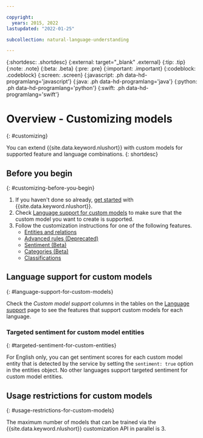 ```yaml
---

copyright:
  years: 2015, 2022
lastupdated: "2022-01-25"

subcollection: natural-language-understanding

---
```


{:shortdesc: .shortdesc}
{:external: target="_blank" .external}
{:tip: .tip}
{:note: .note}
{:beta: .beta}
{:pre: .pre}
{:important: .important}
{:codeblock: .codeblock}
{:screen: .screen}
{:javascript: .ph data-hd-programlang='javascript'}
{:java: .ph data-hd-programlang='java'}
{:python: .ph data-hd-programlang='python'}
{:swift: .ph data-hd-programlang='swift'}

# Overview - Customizing models
{: #customizing}

You can extend {{site.data.keyword.nlushort}} with custom models for supported feature and language combinations.
{: shortdesc}

## Before you begin
{: #customizing-before-you-begin}

1. If you haven't done so already, [get started](/docs/natural-language-understanding?topic=natural-language-understanding-getting-started) with {{site.data.keyword.nlushort}}.
1. Check [Language support for custom models](#language-support-for-custom-models) to make sure that the custom model you want to create is supported.
1. Follow the customization instructions for one of the following features.
   - [Entities and relations](/docs/natural-language-understanding?topic=natural-language-understanding-entities-and-relations)
   - [Advanced rules (Deprecated)](/docs/natural-language-understanding?topic=natural-language-understanding-advanced-rules)
   - [Sentiment (Beta)](/docs/natural-language-understanding?topic=natural-language-understanding-custom-sentiment)
   - [Categories (Beta)](/docs/natural-language-understanding?topic=natural-language-understanding-categories)
   - [Classifications](/docs/natural-language-understanding?topic=natural-language-understanding-classifications)

## Language support for custom models
{: #language-support-for-custom-models}

Check the *Custom model support* columns in the tables on the [Language support](/docs/natural-language-understanding?topic=natural-language-understanding-language-support) page to see the features that support custom models for each language.

### Targeted sentiment for custom model entities
{: #targeted-sentiment-for-custom-entities}

For English only, you can get sentiment scores for each custom model entity that is detected by the service by setting the `sentiment: true` option in the entities object. No other languages support targeted sentiment for custom model entities.

## Usage restrictions for custom models
{: #usage-restrictions-for-custom-models}

The maximum number of models that can be trained via the {{site.data.keyword.nlushort}} customization API in parallel is 3.
